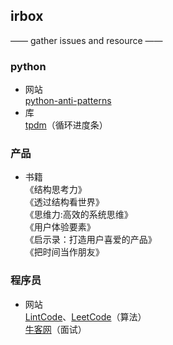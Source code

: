 ## irbox
—— gather issues and resource ——  

### python
- 网站  
[python-anti-patterns](https://docs.quantifiedcode.com/python-anti-patterns/index.html)
- 库  
[tpdm](https://github.com/tqdm/tqdm)（循环进度条）
### 产品
- 书籍  
《结构思考力》  
《透过结构看世界》  
《思维力:高效的系统思维》  
《用户体验要素》  
《启示录：打造用户喜爱的产品》  
《把时间当作朋友》

### 程序员
- 网站  
[LintCode](https://www.lintcode.com)、[LeetCode](https://leetcode.com)（算法）  
[牛客网](https://www.nowcoder.com)（面试）  

